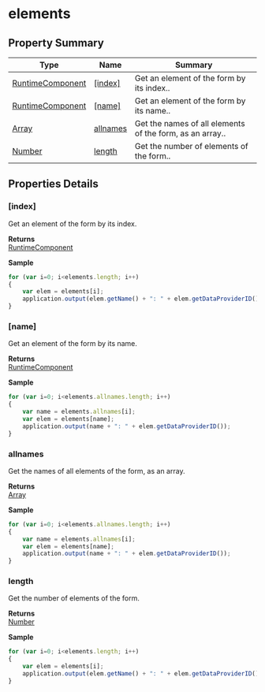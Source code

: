 # elements

## Property Summary

| Type                                    | Name                     | Summary                                                  |
| --------------------------------------- | ------------------------ | -------------------------------------------------------- |
| [RuntimeComponent](runtimecomponent.md) | [\[index\]](./#\[index]) | Get an element of the form by its index..                |
| [RuntimeComponent](runtimecomponent.md) | [\[name\]](./#\[name])   | Get an element of the form by its name..                 |
| [Array](../../../js-lib/array.md)       | [allnames](./#allnames)  | Get the names of all elements of the form, as an array.. |
| [Number](../../../js-lib/number.md)     | [length](./#length)      | Get the number of elements of the form..                 |

## Properties Details

### \[index]

Get an element of the form by its index.

**Returns**\
[RuntimeComponent](runtimecomponent.md)

**Sample**

```javascript
for (var i=0; i<elements.length; i++)
{
	var elem = elements[i];
	application.output(elem.getName() + ": " + elem.getDataProviderID());
}
```

### \[name]

Get an element of the form by its name.

**Returns**\
[RuntimeComponent](runtimecomponent.md)

**Sample**

```javascript
for (var i=0; i<elements.allnames.length; i++)
{
	var name = elements.allnames[i];
	var elem = elements[name];
	application.output(name + ": " + elem.getDataProviderID());	
}
```

### allnames

Get the names of all elements of the form, as an array.

**Returns**\
[Array](../../../js-lib/array.md)

**Sample**

```javascript
for (var i=0; i<elements.allnames.length; i++)
{
	var name = elements.allnames[i];
	var elem = elements[name];
	application.output(name + ": " + elem.getDataProviderID());	
}
```

### length

Get the number of elements of the form.

**Returns**\
[Number](../../../js-lib/number.md)

**Sample**

```javascript
for (var i=0; i<elements.length; i++)
{
	var elem = elements[i];
	application.output(elem.getName() + ": " + elem.getDataProviderID());
}
```
